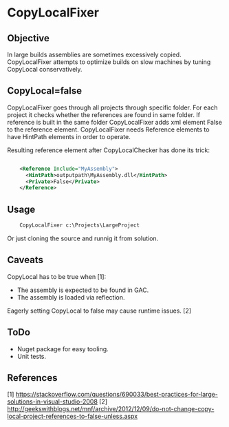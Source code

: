# CopyLocalFixer

## Objective

In large builds assemblies are sometimes excessively copied. CopyLocalFixer attempts to optimize builds on slow machines by tuning CopyLocal conservatively.

## CopyLocal=false

CopyLocalFixer goes through all projects through specific folder. For each project it checks whether the references are found in same folder. If reference is built in the same folder CopyLocalFixer adds xml element <Private>False</Private> to the reference element. CopyLocalFixer needs Reference elements to have HintPath elements in order to operate.

Resulting reference element after CopyLocalChecker has done its trick:

```xml

    <Reference Include="MyAssembly">
      <HintPath>outputpath\MyAssembly.dll</HintPath>
      <Private>False</Private>
    </Reference>

```

## Usage

```bat
    CopyLocalFixer c:\Projects\LargeProject
```

Or just cloning the source and runnig it from solution.

## Caveats

CopyLocal has to be true when [1]:

* The assembly is expected to be found in GAC.
* The assembly is loaded via reflection.

Eagerly setting CopyLocal to false may cause runtime issues. [2]

## ToDo

* Nuget package for easy tooling.
* Unit tests.

## References

[1] https://stackoverflow.com/questions/690033/best-practices-for-large-solutions-in-visual-studio-2008
[2] http://geekswithblogs.net/mnf/archive/2012/12/09/do-not-change-copy-local-project-references-to-false-unless.aspx